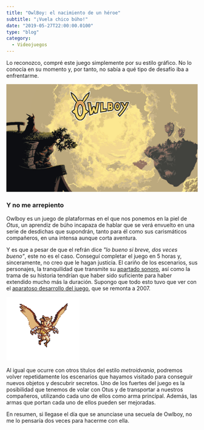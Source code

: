 ```yaml
---
title: "OwlBoy: el nacimiento de un héroe"
subtitle: "¡Vuela chico búho!"
date: "2019-05-27T22:00:00.0100"
type: "blog"
category:
  - Videojuegos
---
```


Lo reconozco, compré este juego simplemente por su estilo gráfico. No lo conocía en su momento y, por tanto, no sabía a qué tipo de desafío iba a enfrentarme.

![Pantalla de inicio de OwlBoy](/../../content/images/posts/owlboy-1.jpg)

### Y no me arrepiento

Owlboy es un juego de plataformas en el que nos ponemos en la piel de _Otus_, un aprendiz de búho incapaza de hablar que se verá envuelto en una serie de desdichas que supondrán, tanto para él como sus carismáticos compañeros, en una intensa aunque corta aventura.

Y es que a pesar de que el refrán dice _"lo bueno si breve, dos veces bueno"_, este no es el caso. Conseguí completar el juego en 5 horas y, sinceramente, no creo que le hagan justicia. El cariño de los escenarios, sus personajes, la tranquilidad que transmite su [apartado sonoro](https://jonathangeer.bandcamp.com/track/vellie-owlboy-theme-2), así como la trama de su historia tendrían que haber sido suficiente para haber extendido mucho más la duración. Supongo que todo esto tuvo que ver con el [aparatoso desarrollo del juego](https://es.wikipedia.org/wiki/Owlboy#Desarrollo), que se remonta a 2007.

![Otus, el personaje principal](/../../content/images/posts/owlboy-2.gif)

Al igual que ocurre con otros títulos del estilo _metroidvania_, podremos volver repetidamente los escenarios que hayamos visitado para conseguir nuevos objetos y descubrir secretos. Uno de los fuertes del juego es la posibilidad que tenemos de volar con Otus y de transportar a nuestros compañeros, utilizando cada uno de ellos como arma principal. Además, las armas que portan cada uno de ellos pueden ser mejoradas.

En resumen, si llegase el día que se anunciase una secuela de Owlboy, no me lo pensaría dos veces para hacerme con ella.
